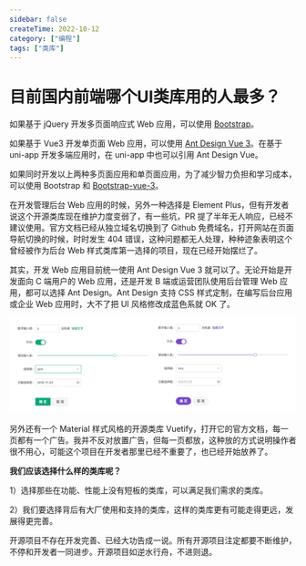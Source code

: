 ```yaml
---
sidebar: false
createTime: 2022-10-12
category: ["编程"] 
tags: ["类库"]
---
```


# 目前国内前端哪个UI类库用的人最多？

如果基于 jQuery 开发多页面响应式 Web 应用，可以使用 [Bootstrap](https://v5.bootcss.com/)。

如果基于 Vue3 开发单页面 Web 应用，可以使用 [Ant Design Vue 3](https://www.antdv.com/docs/vue/migration-v3-cn)。在基于 uni-app 开发多端应用时，在 uni-app 中也可以引用 Ant Design Vue。

如果同时开发以上两种多页面应用和单页面应用，为了减少智力负担和学习成本，可以使用 Bootstrap 和 [Bootstrap-vue-3](https://www.npmjs.com/package/bootstrap-vue-3)。

在开发管理后台 Web 应用的时候，另外一种选择是 Element Plus，但有开发者说这个开源类库现在维护力度变弱了，有一些坑，PR 提了半年无人响应，已经不建议使用。官方文档已经从独立域名切换到了 Github 免费域名，打开网站在页面导航切换的时候，时时发生 404 错误，这种问题都无人处理，种种迹象表明这个曾经被作为后台 Web 样式类库第一选择的项目，现在已经开始摆烂了。

其实，开发 Web 应用目前统一使用 Ant Design Vue 3 就可以了。无论开始是开发面向 C 端用户的 Web 应用，还是开发 B 端或运营团队使用后台管理 Web 应用，都可以选择 Ant Design。Ant Design 支持 CSS 样式定制，在编写后台应用或企业 Web 应用时，大不了把 UI 风格修改成蓝色系就 OK 了。

![img](./assets/zTFoszBtDODhXfLAazfSpYbSLSEeytoG.png)

另外还有一个 Material 样式风格的开源类库 Vuetify，打开它的官方文档，每一页都有一个广告。我并不反对放置广告，但每一页都放，这种放的方式说明操作者很不用心，可能这个项目在开发者那里已经不重要了，也已经开始放养了。

**我们应该选择什么样的类库呢？**

1）选择那些在功能、性能上没有短板的类库，可以满足我们需求的类库。

2）我们要选择背后有大厂使用和支持的类库，这样的类库更有可能走得更远，发展得更完善。

开源项目不存在开发完善、已经大功告成一说。所有开源项目注定都要不断维护，不停和开发者一同进步。开源项目如逆水行舟，不进则退。
